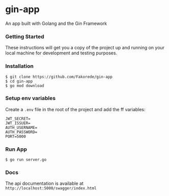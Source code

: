 # gin-app
An app built with Golang and the Gin Framework

### Getting Started
These instructions will get you a copy of the project up and running on your local machine for development and testing purposes.

### Installation

```
$ git clone https://github.com/Fakorede/gin-app
$ cd gin-app
$ go mod download
```

### Setup env variables
Create a `.env` file in the root of the project and add the ff variables:

```
JWT_SECRET=
JWT_ISSUER=
AUTH_USERNAME=
AUTH_PASSWORD=
PORT=5000
```

### Run App

```
$ go run server.go
```

### Docs

The api documentation is available at `http://localhost:5000/swagger/index.html`
